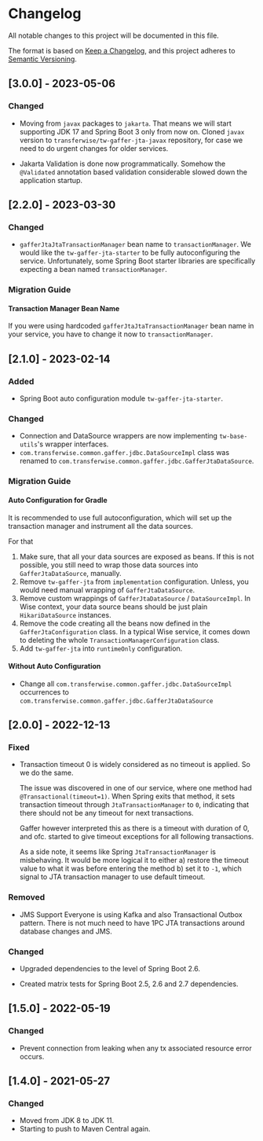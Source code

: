 # Changelog

All notable changes to this project will be documented in this file.

The format is based on [Keep a Changelog](https://keepachangelog.com/en/1.0.0/),
and this project adheres to [Semantic Versioning](https://semver.org/spec/v2.0.0.html).

## [3.0.0] - 2023-05-06

### Changed

* Moving from `javax` packages to `jakarta`.
  That means we will start supporting JDK 17 and Spring Boot 3 only from now on.
  Cloned `javax` version to `transferwise/tw-gaffer-jta-javax` repository, for case we need to do urgent changes for older services.

* Jakarta Validation is done now programmatically.
  Somehow the `@Validated` annotation based validation considerable slowed down the application startup.

## [2.2.0] - 2023-03-30

### Changed

* `gafferJtaJtaTransactionManager` bean name to `transactionManager`.
  We would like the `tw-gaffer-jta-starter` to be fully autoconfiguring the service. Unfortunately, some Spring Boot starter libraries are
  specifically expecting a bean named `transactionManager`.

### Migration Guide

#### Transaction Manager Bean Name

If you were using hardcoded `gafferJtaJtaTransactionManager` bean name in your service, you have to change it now to `transactionManager`.

## [2.1.0] - 2023-02-14

### Added

* Spring Boot auto configuration module `tw-gaffer-jta-starter`.

### Changed

* Connection and DataSource wrappers are now implementing `tw-base-utils`'s wrapper interfaces.
* `com.transferwise.common.gaffer.jdbc.DataSourceImpl` class was renamed to `com.transferwise.common.gaffer.jdbc.GafferJtaDataSource`.

### Migration Guide

#### Auto Configuration for Gradle

It is recommended to use full autoconfiguration, which will set up the transaction manager and instrument all the data sources.

For that

1. Make sure, that all your data sources are exposed as beans.
   If this is not possible, you still need to wrap those data sources into `GafferJtaDataSource`, manually.
2. Remove `tw-gaffer-jta` from `implementation` configuration.
   Unless, you would need manual wrapping of `GafferJtaDataSource`.
3. Remove custom wrappings of `GafferJtaDataSource` / `DataSourceImpl`.
   In Wise context, your data source beans should be just plain `HikariDataSource` instances.
4. Remove the code creating all the beans now defined in the `GafferJtaConfiguration` class.
   In a typical Wise service, it comes down to deleting the whole `TransactionManagerConfiguration` class.
5. Add `tw-gaffer-jta` into `runtimeOnly` configuration.

#### Without Auto Configuration

* Change all `com.transferwise.common.gaffer.jdbc.DataSourceImpl` occurrences to `com.transferwise.common.gaffer.jdbc.GafferJtaDataSource`

## [2.0.0] - 2022-12-13

### Fixed

* Transaction timeout 0 is widely considered as no timeout is applied.
  So we do the same.

  The issue was discovered in one of our service, where one method had `@Transactional(timeout=1)`.
  When Spring exits that method, it sets transaction timeout through `JtaTransactionManager` to `0`, indicating that there
  should not be any timeout for next transactions.

  Gaffer however interpreted this as there is a timeout with duration of 0, and ofc. started to give timeout exceptions for all following
  transactions.

  As a side note, it seems like Spring `JtaTransactionManager` is misbehaving. It would be more logical it to either
  a) restore the timeout value to what it was before entering the method
  b) set it to `-1`, which signal to JTA transaction manager to use default timeout.

### Removed

* JMS Support
  Everyone is using Kafka and also Transactional Outbox pattern. There is not much need to have 1PC
  JTA transactions around database changes and JMS.

### Changed

* Upgraded dependencies to the level of Spring Boot 2.6.

* Created matrix tests for Spring Boot 2.5, 2.6 and 2.7 dependencies.

## [1.5.0] - 2022-05-19

### Changed

* Prevent connection from leaking when any tx associated resource error occurs.

## [1.4.0] - 2021-05-27

### Changed

* Moved from JDK 8 to JDK 11.
* Starting to push to Maven Central again.
